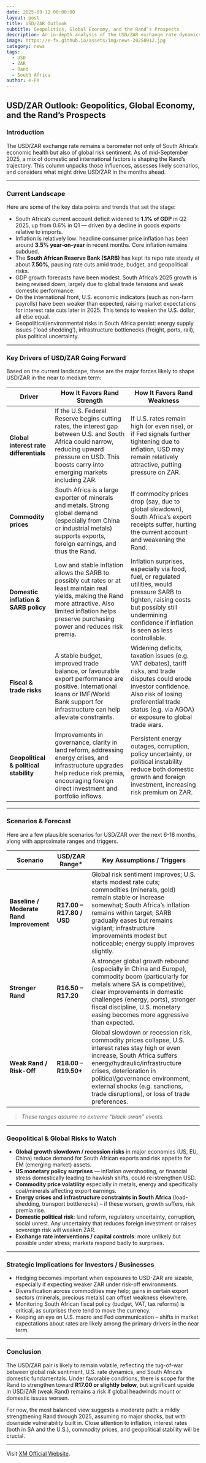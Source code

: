 ```yaml
---
date: 2025-09-12 00:00:00
layout: post
title: USD/ZAR Outlook
subtitle: Geopolitics, Global Economy, and the Rand’s Prospects
description: An in-depth analysis of the USD/ZAR exchange rate dynamics, considering South Africa’s domestic economic situation, global interest rates, commodity prices, and geopolitical risks. What lies ahead for the Rand?
image: https://e-fx.github.io/assets/img/news-20250912.jpg
category: news
tags:
  - USD
  - ZAR
  - Rand
  - South Africa
author: e-FX
---
```



## USD/ZAR Outlook: Geopolitics, Global Economy, and the Rand’s Prospects

### Introduction

The USD/ZAR exchange rate remains a barometer not only of South Africa’s economic health but also of global risk sentiment. As of mid-September 2025, a mix of domestic and international factors is shaping the Rand’s trajectory. This column unpacks those influences, assesses likely scenarios, and considers what might drive USD/ZAR in the months ahead.

---

### Current Landscape

Here are some of the key data points and trends that set the stage:

- South Africa’s current account deficit widened to **1.1% of GDP** in Q2 2025, up from 0.6% in Q1 — driven by a decline in goods exports relative to imports.
- Inflation is relatively low: headline consumer price inflation has been around **3.5% year‐on‐year** in recent months. Core inflation remains subdued.
- The **South African Reserve Bank (SARB)** has kept its repo rate steady at about **7.50%**, pausing rate cuts amid trade, budget, and geopolitical risks.
- GDP growth forecasts have been modest. South Africa’s 2025 growth is being revised down, largely due to global trade tensions and weak domestic performance.
- On the international front, U.S. economic indicators (such as non-farm payrolls) have been weaker than expected, raising market expectations for interest rate cuts later in 2025. This tends to weaken the U.S. dollar, all else equal. 
- Geopolitical/environmental risks in South Africa persist: energy supply issues (‘load shedding’), infrastructure bottlenecks (freight, ports, rail), plus political uncertainty. 

---

### Key Drivers of USD/ZAR Going Forward

Based on the current landscape, these are the major forces likely to shape USD/ZAR in the near to medium term:

| Driver | How It Favors **Rand Strength** | How It Favors **Rand Weakness** |
|---|---|---|
| **Global interest rate differentials** | If the U.S. Federal Reserve begins cutting rates, the interest gap between U.S. and South Africa could narrow, reducing upward pressure on USD. This boosts carry into emerging markets including ZAR. | If U.S. rates remain high (or even rise), or if Fed signals further tightening due to inflation, USD may remain relatively attractive, putting pressure on ZAR. |
| **Commodity prices** | South Africa is a large exporter of minerals and metals. Strong global demand (especially from China or industrial metals) supports exports, foreign earnings, and thus the Rand. | If commodity prices drop (say, due to global slowdown), South Africa’s export receipts suffer, hurting the current account and weakening the Rand. |
| **Domestic inflation & SARB policy** | Low and stable inflation allows the SARB to possibly cut rates or at least maintain real yields, making the Rand more attractive. Also limited inflation helps preserve purchasing power and reduces risk premia. | Inflation surprises, especially via food, fuel, or regulated utilities, would pressure SARB to tighten, raising costs but possibly still undermining confidence if inflation is seen as less controllable. |
| **Fiscal & trade risks** | A stable budget, improved trade balance, or favourable export performance are positive. International loans or IMF/World Bank support for infrastructure can help alleviate constraints. | Widening deficits, taxation issues (e.g. VAT debates), tariff risks, and trade disputes could erode investor confidence. Also risk of losing preferential trade status (e.g. via AGOA) or exposure to global trade wars.  |
| **Geopolitical & political stability** | Improvements in governance, clarity in land reform, addressing energy crises, and infrastructure upgrades help reduce risk premia, encouraging foreign direct investment and portfolio inflows. | Persistent energy outages, corruption, policy uncertainty, or political instability reduce both domestic growth and foreign investment, increasing risk premium on ZAR. |

---

### Scenarios & Forecast

Here are a few plausible scenarios for USD/ZAR over the next 6-18 months, along with approximate ranges and triggers.

| Scenario | USD/ZAR Range* | Key Assumptions / Triggers |
|---|---|---|
| **Baseline / Moderate Rand Improvement** | **R17.00 – R17.80 / USD** | Global risk sentiment improves; U.S. starts modest rate cuts; commodities (minerals, gold) remain stable or increase somewhat; South Africa’s inflation remains within target; SARB gradually eases but remains vigilant; infrastructure improvements modest but noticeable; energy supply improves slightly. |
| **Stronger Rand** | **R16.50 – R17.20** | A stronger global growth rebound (especially in China and Europe), commodity boom (particularly for metals where SA is competitive), clear improvements in domestic challenges (energy, ports), stronger fiscal discipline, U.S. monetary easing becomes more aggressive than expected. |
| **Weak Rand / Risk-Off** | **R18.00 – R19.50+** | Global slowdown or recession risk, commodity prices collapse, U.S. interest rates stay high or even increase, South Africa suffers energy/hydraulic/infrastructure crises, deterioration in political/governance environment, external shocks (e.g. sanctions, trade disruptions), or loss of trade preferences. |

> *These ranges assume no extreme “black-swan” events.*

---

### Geopolitical & Global Risks to Watch

- **Global growth slowdown / recession risks** in major economies (US, EU, China) reduce demand for South African exports and risk appetite for EM (emerging market) assets.  
- **US monetary policy surprises** — inflation overshooting, or financial stress domestically leading to hawkish shifts, could re-strengthen USD.  
- **Commodity price volatility** especially in metals, energy and specifically coal/minerals affecting export earnings.  
- **Energy crises and infrastructure constraints in South Africa** (load-shedding, transport bottlenecks) – if these worsen, growth suffers, risk premia rise.  
- **Domestic political risk**: land reform, regulatory uncertainty, corruption, social unrest. Any uncertainty that reduces foreign investment or raises sovereign risk will weaken ZAR.  
- **Exchange rate interventions / capital controls**: more unlikely but possible under stress; markets respond badly to surprises.

---

### Strategic Implications for Investors / Businesses

- Hedging becomes important when exposures to USD-ZAR are sizable, especially if expecting weaker ZAR under risk-off environments.  
- Diversification across commodities may help; gains in certain export sectors (minerals, precious metals) can offset weakness elsewhere.  
- Monitoring South African fiscal policy (budget, VAT, tax reforms) is critical, as surprises there tend to move the currency.  
- Keeping an eye on U.S. macro and Fed communication – shifts in market expectations about rates are likely among the primary drivers in the near term.  

---

### Conclusion

The USD/ZAR pair is likely to remain volatile, reflecting the tug-of-war between global risk sentiment, U.S. rate dynamics, and South Africa’s domestic fundamentals. Under favorable conditions, there is scope for the Rand to strengthen toward **R17.00 or slightly below**, but significant upside in USD/ZAR (weak Rand) remains a risk if global headwinds mount or domestic issues worsen.

For now, the most balanced view suggests a moderate path: a mildly strengthening Rand through 2025, assuming no major shocks, but with downside vulnerability built in. Close attention to inflation, interest rates (both in SA and the U.S.), commodity prices, and geopolitical stability will be crucial.

---


Visit [XM Official Website](https://clicks.pipaffiliates.com/c?c=550036&l=en&p=0).